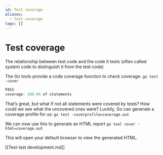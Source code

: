 ```yaml
---
id: Test coverage
aliases:
  - Test coverage
tags: []
---
```


# Test coverage

The relationship between test code and the code it tests (often called _system_
code to distinguish it from the test code)

The Go tools provide a code coverage function to check coverage.
`go test -cover`

```go
PASS
coverage: 100.0% of statements
```

That’s great, but what if not all statements were covered by tests? How could
we see what the uncovered ones were? Luckily, Go can generate a coverage profile
for us:
`go test -coverprofile=coverage.out`

We can now use this to generate an HTML report
`go tool cover -html=coverage.out`

This will open your default browser to view the generated HTML.

[[Test-last development.md]]
